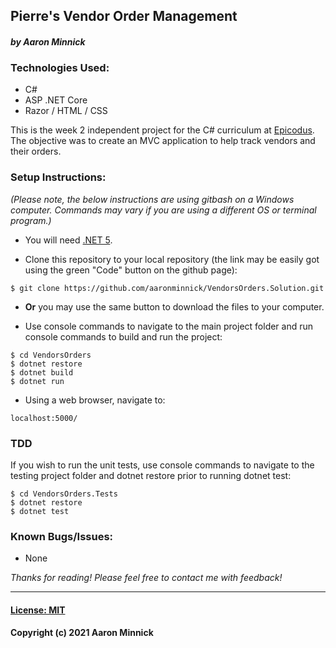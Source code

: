 ## Pierre's Vendor Order Management
#### _by Aaron Minnick_

### Technologies Used:
* C#
* ASP .NET Core
* Razor / HTML / CSS

This is the week 2 independent project for the C# curriculum at [Epicodus](https://www.epicodus.com). The objective was to create an MVC application to help track vendors and their orders.

### Setup Instructions:
_(Please note, the below instructions are using gitbash on a Windows computer. Commands may vary if you are using a different OS or terminal program.)_
* You will need [.NET 5](https://dotnet.microsoft.com/en-us/download/dotnet/5.0).

* Clone this repository to your local repository (the link may be easily got using the green "Code" button on the github page):
```
$ git clone https://github.com/aaronminnick/VendorsOrders.Solution.git
```
* **Or** you may use the same button to download the files to your computer.

* Use console commands to navigate to the main project folder and run console commands to build and run the project:
```
$ cd VendorsOrders
$ dotnet restore
$ dotnet build
$ dotnet run
```
* Using a web browser, navigate to:
```
localhost:5000/
```

### TDD
If you wish to run the unit tests, use console commands to navigate to the testing project folder and dotnet restore prior to running dotnet test:
```
$ cd VendorsOrders.Tests
$ dotnet restore
$ dotnet test
```

### Known Bugs/Issues:
* None

_Thanks for reading! Please feel free to contact me with feedback!_
***
#### [License: MIT](https://opensource.org/licenses/MIT)
#### Copyright (c) 2021 Aaron Minnick